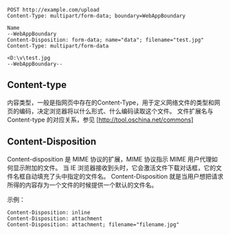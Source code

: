 ```
POST http://example.com/upload
Content-Type: multipart/form-data; boundary=WebAppBoundary

Name
--WebAppBoundary
Content-Disposition: form-data; name="data"; filename="test.jpg"
Content-Type: multipart/form-data

<D:\v\test.jpg
--WebAppBoundary--
```

## Content-type

内容类型，一般是指网页中存在的Content-Type，用于定义网络文件的类型和网页的编码，决定浏览器将以什么形式、什么编码读取这个文件。
文件扩展名与 Content-type 的对应关系，参见 [http://tool.oschina.net/commons]

## Content-Disposition

Content-disposition 是 MIME 协议的扩展，MIME 协议指示 MIME 用户代理如何显示附加的文件。
当 IE 浏览器接收到头时，它会激活文件下载对话框，它的文件名框自动填充了头中指定的文件名。
Content-Disposition 就是当用户想把请求所得的内容存为一个文件的时候提供一个默认的文件名。

示例：

```
Content-Disposition: inline
Content-Disposition: attachment
Content-Disposition: attachment; filename="filename.jpg"
```